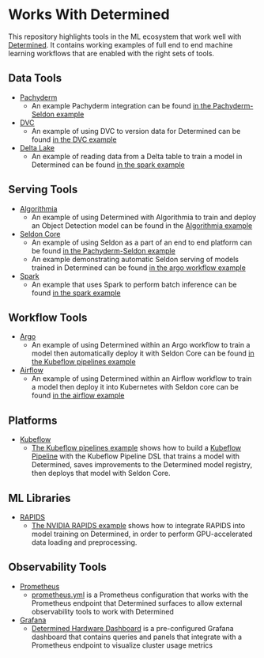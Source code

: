# Works With Determined

This repository highlights tools in the ML ecosystem that work well with [Determined](https://github.com/determined-ai/determined).  It contains working examples of  full end to end machine learning workflows that are enabled with the right sets of tools.

## Data Tools

* [Pachyderm](https://www.pachyderm.com)
  * An example Pachyderm integration can be found [in the Pachyderm-Seldon example](pachyderm-seldon/README.md)
* [DVC](https://www.dvc.org)
  * An example of using DVC to version data for Determined can be found [in the DVC example](dvc/README.md)
* [Delta Lake](https://www.delta.io)
  * An example of reading data from a Delta table to train a model in Determined can be found [in the spark example](spark_example/README.md)

## Serving Tools

* [Algorithmia](https://algorithmia.com/)
  * An example of using Determined with Algorithmia to train and deploy an Object Detection model can be found in the [Algorithmia example](/algorithmia/README.md)
* [Seldon Core](https://www.seldon.io/)
  * An example of using Seldon as a part of an end to end platform can be found [in the Pachyderm-Seldon example](pachyderm-seldon/README.md)
  * An example demonstrating automatic Seldon serving of models trained in Determined can be found [in the argo workflow example](kubeflow_pipelines/README.md)
* [Spark](https://spark.apache.org/)
  * An example that uses Spark to perform batch inference can be found [in the spark example](spark_ecosystem/README.md)

## Workflow Tools

* [Argo](https://argoproj.github.io/)
  * An example of using Determined within an Argo workflow to train a model then automatically deploy it with Seldon Core can be found [in the Kubeflow pipelines example](kubeflow_pipelines/README.md)
* [Airflow](https://airflow.apache.org/)
  * An example of using Determined within an Airflow workflow to train a model then deploy it into Kubernetes with Seldon core can be found [in the airflow example](airflow/README.md)

## Platforms

* [Kubeflow](https://www.kubeflow.org/)
  * [The Kubeflow pipelines example](kubeflow_pipelines/README.md) shows how to build a [Kubeflow Pipeline](https://www.kubeflow.org/docs/pipelines/overview/pipelines-overview/) with the Kubeflow Pipeline DSL that trains a model with Determined, saves improvements to the Determined model registry, then deploys that model with Seldon Core.

## ML Libraries

* [RAPIDS](https://rapids.ai/)
  * [The NVIDIA RAPIDS example](rapids/README.md) shows how to integrate RAPIDS into model training on Determined, in order to perform GPU-accelerated data loading and preprocessing.

## Observability Tools
* [Prometheus](https://prometheus.io)
  * [prometheus.yml](observability/prometheus/prometheus.yml) is a Prometheus configuration that works with the Prometheus endpoint that Determined surfaces to allow external observability tools to work with Determined
* [Grafana](https://grafana.com)
  * [Determined Hardware Dashboard](observability/grafana/determined-hardware-grafana.json) is a pre-configured Grafana dashboard that contains queries and panels that integrate with a Prometheus endpoint to visualize cluster usage metrics

